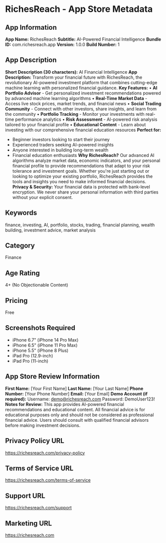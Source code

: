 # RichesReach - App Store Metadata
## App Information
**App Name:** RichesReach
**Subtitle:** AI-Powered Financial Intelligence
**Bundle ID:** com.richesreach.app
**Version:** 1.0.0
**Build Number:** 1
## App Description
**Short Description (30 characters):**
AI Financial Intelligence
**App Description:**
Transform your financial future with RichesReach, the revolutionary AI-powered investment platform that combines cutting-edge machine learning with personalized financial guidance.
**Key Features:**
• **AI Portfolio Advisor** - Get personalized investment recommendations powered by advanced machine learning algorithms
• **Real-Time Market Data** - Access live stock prices, market trends, and financial news
• **Social Trading Community** - Connect with other investors, share insights, and learn from the community
• **Portfolio Tracking** - Monitor your investments with real-time performance analytics
• **Risk Assessment** - AI-powered risk analysis tailored to your financial profile
• **Educational Content** - Learn about investing with our comprehensive financial education resources
**Perfect for:**
- Beginner investors looking to start their journey
- Experienced traders seeking AI-powered insights
- Anyone interested in building long-term wealth
- Financial education enthusiasts
**Why RichesReach?**
Our advanced AI algorithms analyze market data, economic indicators, and your personal financial profile to provide recommendations that adapt to your risk tolerance and investment goals. Whether you're just starting out or looking to optimize your existing portfolio, RichesReach provides the tools and insights you need to make informed financial decisions.
**Privacy & Security:**
Your financial data is protected with bank-level encryption. We never share your personal information with third parties without your explicit consent.
## Keywords
finance, investing, AI, portfolio, stocks, trading, financial planning, wealth building, investment advice, market analysis
## Category
Finance
## Age Rating
4+ (No Objectionable Content)
## Pricing
Free
## Screenshots Required
- iPhone 6.7" (iPhone 14 Pro Max)
- iPhone 6.5" (iPhone 11 Pro Max)
- iPhone 5.5" (iPhone 8 Plus)
- iPad Pro (12.9-inch)
- iPad Pro (11-inch)
## App Store Review Information
**First Name:** [Your First Name]
**Last Name:** [Your Last Name]
**Phone Number:** [Your Phone Number]
**Email:** [Your Email]
**Demo Account (if required):**
Username: demo@richesreach.com
Password: DemoUser123!
**Notes for Review:**
This app provides AI-powered financial recommendations and educational content. All financial advice is for educational purposes only and should not be considered as professional financial advice. Users should consult with qualified financial advisors before making investment decisions.
## Privacy Policy URL
https://richesreach.com/privacy-policy
## Terms of Service URL
https://richesreach.com/terms-of-service
## Support URL
https://richesreach.com/support
## Marketing URL
https://richesreach.com
